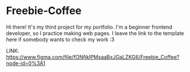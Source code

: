 ﻿# Freebie-Coffee

Hi there! 
It's my third project for my portfolio. I'm a beginner frontend developer, so I practice making web pages. I leave the link to the template here if somebody wants to check my work :3

LINK: https://www.figma.com/file/fONfjklPMsaaBxJGaLZKG6/Freebie_Coffee?node-id=0%3A1
